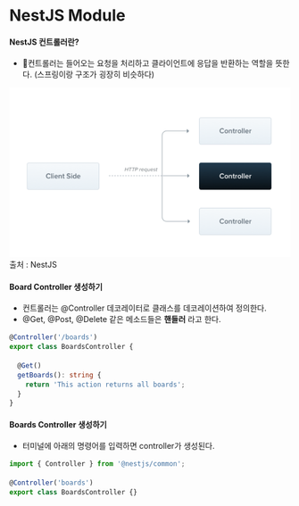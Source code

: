 

# NestJS Module

#### **NestJS 컨트롤러란?**
- 컨트롤러는 들어오는 요청을 처리하고 클라이언트에 응답을 반환하는 역할을 뜻한다.
(스프링이랑 구조가 굉장히 비슷하다)


![nestJsController](../img/nestjs_controller.png)
출처 :  NestJS


#### Board Controller 생성하기
- 컨트롤러는 @Controller 데코레이터로 클래스를 데코레이션하여 정의한다.
- @Get, @Post, @Delete 같은 메소드들은 **핸들러** 라고 한다.
```typescript
@Controller('/boards')
export class BoardsController {
  
  @Get()
  getBoards(): string {
    return 'This action returns all boards';
  }
}
```

#### Boards Controller 생성하기
- 터미널에 아래의 명령어를 입력하면 controller가 생성된다.

```typescript
import { Controller } from '@nestjs/common';

@Controller('boards')
export class BoardsController {}
```




